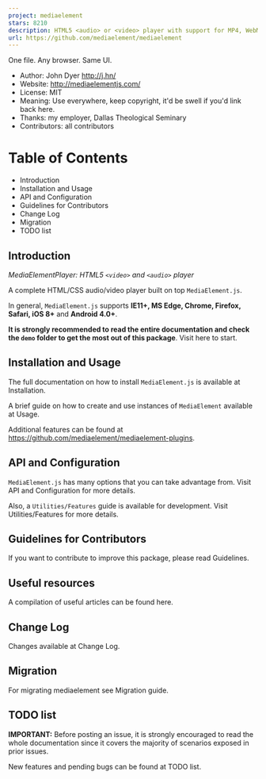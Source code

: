 ```yaml
---
project: mediaelement
stars: 8210
description: HTML5 <audio> or <video> player with support for MP4, WebM, and MP3 as well as HLS, Dash, YouTube, Facebook, SoundCloud and others with a common HTML5 MediaElement API, enabling a consistent UI in all browsers.
url: https://github.com/mediaelement/mediaelement
---
```


One file. Any browser. Same UI.

-   Author: John Dyer http://j.hn/
-   Website: http://mediaelementjs.com/
-   License: MIT
-   Meaning: Use everywhere, keep copyright, it'd be swell if you'd link back here.
-   Thanks: my employer, Dallas Theological Seminary
-   Contributors: all contributors

Table of Contents
=================

-   Introduction
-   Installation and Usage
-   API and Configuration
-   Guidelines for Contributors
-   Change Log
-   Migration
-   TODO list

Introduction
------------

_MediaElementPlayer: HTML5 `<video>` and `<audio>` player_

A complete HTML/CSS audio/video player built on top `MediaElement.js`.

In general, `MediaElement.js` supports **IE11+, MS Edge, Chrome, Firefox, Safari, iOS 8+** and **Android 4.0+**.

**It is strongly recommended to read the entire documentation and check the `demo` folder to get the most out of this package**. Visit here to start.

Installation and Usage
----------------------

The full documentation on how to install `MediaElement.js` is available at Installation.

A brief guide on how to create and use instances of `MediaElement` available at Usage.

Additional features can be found at https://github.com/mediaelement/mediaelement-plugins.

API and Configuration
---------------------

`MediaElement.js` has many options that you can take advantage from. Visit API and Configuration for more details.

Also, a `Utilities/Features` guide is available for development. Visit Utilities/Features for more details.

Guidelines for Contributors
---------------------------

If you want to contribute to improve this package, please read Guidelines.

Useful resources
----------------

A compilation of useful articles can be found here.

Change Log
----------

Changes available at Change Log.

Migration
---------

For migrating mediaelement see Migration guide.

TODO list
---------

**IMPORTANT:** Before posting an issue, it is strongly encouraged to read the whole documentation since it covers the majority of scenarios exposed in prior issues.

New features and pending bugs can be found at TODO list.
